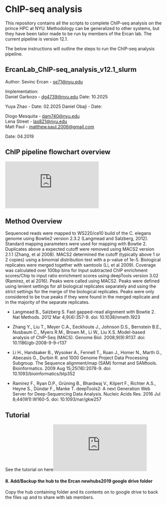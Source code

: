 # ChIP-seq analysis

This repository contains all the scripts to complete ChIP-seq analysis on the prince HPC at NYU. Methodology can be generalized to other systems, but they have been tailor made to be run by members of the Ercan lab. The current pipeline is version 12.1.

The below instructions will outline the steps to run the ChIP-seq analysis pipeline.

## ErcanLab_ChIP-seq_analysis_v12.1_slurm

Author: Sevinc Ercan - se71@nyu.edu

Implementation:  
Daniel Garbozo - dg4739@nyu.edu
Date: 10.2025

Yuya Zhao - 
Date: 02.2025
Daniel Obaji - 
Date:

Diogo Mesquita - dam740@nyu.edu  
Lena Street - las821@nyu.edu   
Matt Paul - matthew.paul.2006@gmail.com  

Date: 04.2019

## ChIP pipeline flowchart overview
![chip_pipeline_overview](https://github.com/ercanlab/ChIPseq/blob/master/docs/ChIP_pipeline_overview.pdf)

## Method Overview
Sequenced reads were mapped to WS220/ce10 build of the C. elegans genome using Bowtie2 version 2.3.2 (Langmead and Salzberg, 2012). Standard mapping parameters were used for mapping with Bowtie 2. Duplicates above a expected cutoff were removed using MACS2 version 2.1.1 (Zhang, et al 2008). MACS2 determined the cutoff (typically above 1 or 2 copies) using a binomial distribution test with a p-value of 1e-5. Biological replicates were merged together with samtools (Li, et al 2009). Coverage was calculated over 100bp bins for Input subtracted ChIP enrichment scores/Chip to input ratio enrichment scores using deepTools version 3.02 (Ramírez, et al 2016). Peaks were called using MACS2. Peaks were defined using lenient settings for all biological replicates separately and using the strict settings for the merge of the biological replicates. Peaks were only considered to be true peaks if they were found in the merged replicate and in the majority of the separate replicates.

* Langmead B., Salzberg S. Fast gapped-read alignment with Bowtie 2. Nat Methods. 2012 Mar 4;9(4):357-9. doi: 10.1038/nmeth.1923
        
        
        
        
        
        
        
        
* Zhang Y., Liu T., Meyer C.A., Eeckhoute J., Johnson D.S., Bernstein B.E., Nusbaum C., Myers R.M., Brown M., Li W., Liu X.S. Model-based analysis of ChIP-Seq (MACS). Genome Biol. 2008;9(9):R137. doi: 10.1186/gb-2008-9-9-r137
        
        
        
        
        
        
        
        
* Li H., Handsaker B., Wysoker A., Fennell T., Ruan J., Homer N., Marth G., Abecasis G., Durbin R. and 1000 Genome Project Data Processing Subgroup. The Sequence alignment/map (SAM) format and SAMtools. Bioinformatics. 2009 Aug 15;25(16):2078-9. doi: 10.1093/bioinformatics/btp352
        
        
        
        
        
        
        
        
* Ramírez F., Ryan D.P., Grüning B., Bhardwaj V., Kilpert F., Richter A.S., Heyne S., Dündar F., Manke T. deepTools2: A next Generation Web Server for Deep-Sequencing Data Analysis. Nucleic Acids Res. 2016 Jul 8;44(W1):W160-5. doi: 10.1093/nar/gkw257
        
        
        
        
        
        
        
        

## Tutorial

See the tutorial on here![Tutorial_link](https://github.com/ercanlab/ChIPseq/blob/master/docs/Tutorial-ErcanLab_ChIP-seq_analysis_v12.1_slurm.docx.pdf)

#### 8. Add/Backup the hub to the Ercan newhubs2019 google drive folder
Copy the hub containing folder and its contents on to google drive to back the files up and to share with lab members.
